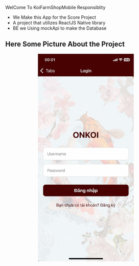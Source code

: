 WelCome To KoiFarmShopMobile Responsiblity
- We Make this App for the Score Project
- A project that utilizes ReactJS Native library
- BE we Using mockApi to make the Database 
## Here Some Picture About the Project 
<p align="center">
  <img src="https://github.com/NguyenLock/KoiFarmShopMobile/blob/master/assets/login.jpg" width="300" alt="Koi Fish">
</p>
